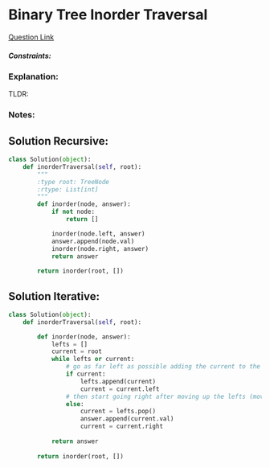 # Binary Tree Inorder Traversal

[Question Link](https://leetcode.com/explore/learn/card/data-structure-tree/134/traverse-a-tree/929/)  


##### Constraints:

### Explanation:
TLDR: 

### Notes:


## Solution Recursive:
```Python
class Solution(object):
    def inorderTraversal(self, root):
        """
        :type root: TreeNode
        :rtype: List[int]
        """
        def inorder(node, answer):
            if not node:
                return []

            inorder(node.left, answer)
            answer.append(node.val)
            inorder(node.right, answer)
            return answer
        
        return inorder(root, [])
```

## Solution Iterative:
```Python
class Solution(object):
    def inorderTraversal(self, root):

        def inorder(node, answer):
            lefts = []
            current = root
            while lefts or current:
            	# go as far left as possible adding the current to the travel stack
                if current:
                    lefts.append(current)
                    current = current.left
                # then start going right after moving up the lefts (moving up the stack of left nodes)
                else:
                    current = lefts.pop()
                    answer.append(current.val)
                    current = current.right
                    
            return answer
        
        return inorder(root, [])
```